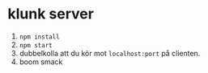 # klunk server

1. `npm install`
2. `npm start`
3. dubbelkolla att du kör mot `localhost:port` på clienten. 
4. boom smack